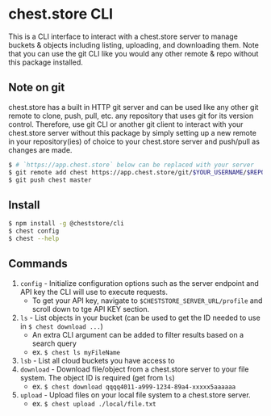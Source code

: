 # chest.store CLI

This is a CLI interface to interact with a chest.store server to manage buckets & objects
including listing, uploading, and downloading them. Note that you can use the git CLI like
you would any other remote & repo without this package installed.

## Note on git

chest.store has a built in HTTP git server and can be used
like any other git remote to clone, push, pull, etc. any repository that uses git
for its version control. Therefore, use git CLI or another git client
to interact with your chest.store server without this package by simply setting up
a new remote in your repository(ies) of choice to your chest.store server and
push/pull as changes are made.

```sh
$ # `https://app.chest.store` below can be replaced with your server
$ git remote add chest https://app.chest.store/git/$YOUR_USERNAME/$REPO
$ git push chest master
```

## Install

```sh
$ npm install -g @cheststore/cli
$ chest config
$ chest --help
```

## Commands

1. `config` - Initialize configuration options such as the server endpoint and API key the CLI will use to execute requests.
   - To get your API key, navigate to `$CHESTSTORE_SERVER_URL/profile` and scroll down to tge API KEY section.
2. `ls` - List objects in your bucket (can be used to get the ID needed to use in `$ chest download ...`)
   - An extra CLI argument can be added to filter results based on a search query
   - ex. `$ chest ls myFileName`
3. `lsb` - List all cloud buckets you have access to
4. `download` - Download file/object from a chest.store server to your file system. The object ID is required (get from `ls`)
   - ex. `$ chest download qqqq4011-a999-1234-89a4-xxxxx5aaaaaa`
5. `upload` - Upload files on your local file system to a chest.store server.
   - ex. `$ chest upload ./local/file.txt`
